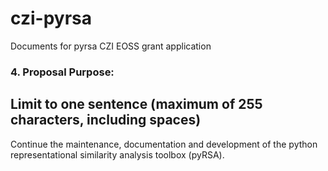 # czi-pyrsa
Documents for pyrsa CZI EOSS grant application


### 4. Proposal Purpose:

## Limit to one sentence (maximum of 255 characters, including spaces)

Continue the maintenance, documentation and development of the python representational similarity analysis toolbox (pyRSA).
